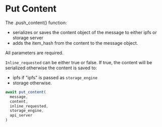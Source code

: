 # Put Content

The .push\_content() function:&#x20;

* serializes or saves the content object of the message to either ipfs or storage server&#x20;
* adds the item\_hash from the content to the message object.

All parameters are required.&#x20;

`Inline_requested` can be either true or false. If true, the content will be serialized otherwise the content is saved to:&#x20;

* ipfs if "ipfs" is passed as `storage_engine`&#x20;
* storage otherwise.

```javascript
await put_content(
  message,
  content,
  inline_requested,
  storage_engine,
  api_server
)
```
